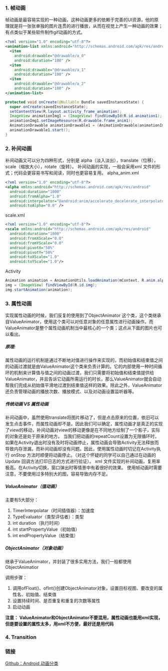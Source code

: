 ### 1. 帧动画
帧动画是最容易实现的一种动画，这种动画更多的依赖于完善的UI资源，他的原理就是将一张张单独的图片连贯的进行播放，从而在视觉上产生一种动画的效果；有点类似于某些软件制作gif动画的方式。
```xml
<?xml version="1.0" encoding="utf-8"?>
<animation-list xmlns:android="http://schemas.android.com/apk/res/android">
  <item
    android:drawable="@drawable/a_0"
    android:duration="100" />
  <item
    android:drawable="@drawable/a_1"
    android:duration="100" />
  <item
    android:drawable="@drawable/a_2"
    android:duration="100" />
</animation-list>

```
```java
protected void onCreate(@Nullable Bundle savedInstanceState) {
  super.onCreate(savedInstanceState);
  setContentView(R.layout.activity_frame_animation);
  ImageView animationImg1 = (ImageView) findViewById(R.id.animation1);
  animationImg1.setImageResource(R.drawable.frame_anim1);
  AnimationDrawable animationDrawable1 = (AnimationDrawable)animationImg1.getDrawable();
  animationDrawable1.start();
}

```
### 2. 补间动画
补间动画又可以分为四种形式，分别是 alpha（淡入淡出），translate（位移），scale（缩放大小），rotate（旋转）。 补间动画的实现，一般会采用xml 文件的形式；代码会更容易书写和阅读，同时也更容易复用。
alpha_anim.xml
```xml
<?xml version="1.0" encoding="utf-8"?>
<alpha xmlns:android="http://schemas.android.com/apk/res/android"
  android:duration="1000"
  android:fromAlpha="1.0"
  android:interpolator="@android:anim/accelerate_decelerate_interpolator"
  android:toAlpha="0.0" />
```
scale.xml
```xml
<?xml version="1.0" encoding="utf-8"?>
<scale xmlns:android="http://schemas.android.com/apk/res/android"
  android:duration="1000"
  android:fromXScale="0.0"
  android:fromYScale="0.0"
  android:pivotX="50%"
  android:pivotY="50%"
  android:toXScale="1.0"
  android:toYScale="1.0"/>
```
Activity
```java
Animation animation = AnimationUtils.loadAnimation(mContext, R.anim.alpha_anim);
img = (ImageView) findViewById(R.id.img);
img.startAnimation(animation);
```

### 3. 属性动画
实现属性动画的时候，我们反复的使用到了ObjectAnimator 这个类，这个类继承自ValueAnimator，使用这个类可以对任意对象的任意属性进行动画操作。而ValueAnimator是整个属性动画机制当中最核心的一个类；这点从下面的图片也可以看出。

##### 原理:
属性动画的运行机制是通过不断地对值进行操作来实现的，而初始值和结束值之间的动画过渡就是由ValueAnimator这个类来负责计算的。它的内部使用一种时间循环的机制来计算值与值之间的动画过渡，我们只需要将初始值和结束值提供给ValueAnimator，并且告诉它动画所需运行的时长，那么ValueAnimator就会自动帮我们完成从初始值平滑地过渡到结束值这样的效果。除此之外，ValueAnimator还负责管理动画的播放次数、播放模式、以及对动画设置监听器等。

##### 传统动画 VS 属性动画
补间动画中，虽然使用translate将图片移动了，但是点击原来的位置，依旧可以发生点击事件，而属性动画却不是。因此我们可以确定，属性动画才是真正的实现了view的移动，补间动画对view的移动更像是在不同地方绘制了一个影子，实际的对象还是处于原来的地方。
当我们把动画的repeatCount设置为无限循环时，如果在Activity退出时没有及时将动画停止，属性动画会导致Activity无法释放而导致内存泄漏，而补间动画却没有问题。因此，使用属性动画时切记在Activity执行 onStop 方法时顺便将动画停止。（对这个怀疑的同学可以自己通过在动画的Update 回调方法打印日志的方式进行验证）。
xml 文件实现的补间动画，复用率极高。在Activity切换，窗口弹出时等情景中有着很好的效果。
使用帧动画时需要注意，不要使用过多特别大的图，容易导致内存不足。

##### ValueAnimator（值动画）
主要有5大部分：
1. TimerInterpolatar（时间插值器）：加速度
2. TypeEvaluator（类型评估者）：类型
3. int duration（执行时间）
4. int startPropertyValue（初始值）
5. int endPropertyValue（结束值）

##### ObjectAnimator（对象动画）
继承于ValueAnimator，并封装了很多实用方法，我们一般都使用ObjectAnimatior

调用步骤：
1. 调用ofFloat()、ofInt()创建ObjectAnimator对象，设置目标视图、要改变的属性名、初始值、结束值
2. 设置持续时间、是否重复和重复的次数等属性
3. 启动动画


**注意： ValueAnimator和ObjectAnimator不要混用，属性动画也能用xml实现，但是要设置的属性太多，用xml不方便，最好还是用代码**

### 4. Transition

### 链接
[Github：Android 动画分类](https://github.com/LRH1993/android_interview/blob/master/android/basis/animator.md)